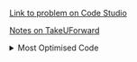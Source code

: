 [Link to problem on Code Studio](https://www.codingninjas.com/codestudio/problems/800284)

[Notes on TakeUForward](https://takeuforward.org/data-structure/rod-cutting-problem-dp-24/)

<details><summary>Most Optimised Code</summary>

![](https://github.com/archishmanghos/code-images/blob/master/DP-Striver/Lec-24.png)

</details>